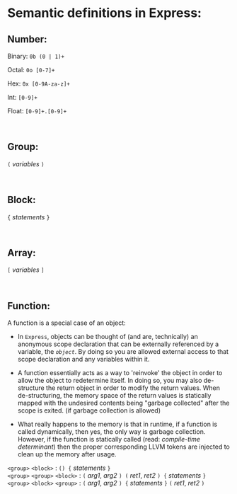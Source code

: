 # Semantic definitions in Express:

  ## Number:
  Binary: `0b (0 | 1)+`

  Octal: `0o [0-7]+`

  Hex: `0x [0-9A-za-z]+`

  Int: `[0-9]+`

  Float: `[0-9]+.[0-9]+`

  <br />

  ## Group:
  `(` _variables_ `)`

  <br />

  ## Block:
  `{` _statements_ `}`

  <br />

  ## Array:
  `[` _variables_ `]`

  <br />

  ## Function:
  A function is a special case of an object: <br />
  - In `Express`, objects can be thought of (and are, technically) an anonymous scope declaration that can be externally referenced by a variable, the _`object`_. By doing so you are allowed external access to that scope declaration and any variables within it.

  - A function essentially acts as a way to 'reinvoke' the object in order to allow the object to redetermine itself. In doing so, you may also de-structure the return object in order to modify the return values. When de-structuring, the memory space of the return values is statically mapped with the undesired contents being "garbage collected" after the scope is exited. (if garbage collection is allowed) 
  - What really happens to the memory is that in runtime, if a function is called dynamically, then yes, the only way is garbage collection. However, if the function is statically called (read: _compile-time determinant_) then the proper corresponding LLVM tokens are injected to clean up the memory after usage.

  `<group>` `<block>` : `() {` _statements_ `}` <br />
  `<group>` `<group>` `<block>` : `(` _arg1_, _arg2_ `) (` _ret1_, _ret2_ `) {` _statements_ `}` <br />
  `<group>` `<block>` `<group>` : `(` _arg1_, _arg2_ `) {` _statements_ `}` `(` _ret1_, _ret2_ `)` <br />